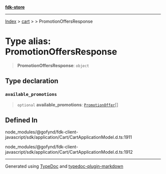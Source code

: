 [**fdk-store**](../../../README.md)
***

[Index](../../../API.md) > [cart](../../README.md) > [<internal>](../README.md) > PromotionOffersResponse

# Type alias: PromotionOffersResponse

> **PromotionOffersResponse**: `object`

## Type declaration

### `available_promotions`

> `optional` **available\_promotions**: [`PromotionOffer`](type-alias.PromotionOffer.md)[]

## Defined In

node\_modules/@gofynd/fdk-client-javascript/sdk/application/Cart/CartApplicationModel.d.ts:1911

node\_modules/@gofynd/fdk-client-javascript/sdk/application/Cart/CartApplicationModel.d.ts:1912

***
Generated using [TypeDoc](https://typedoc.org/) and [typedoc-plugin-markdown](https://www.npmjs.com/package/typedoc-plugin-markdown)
